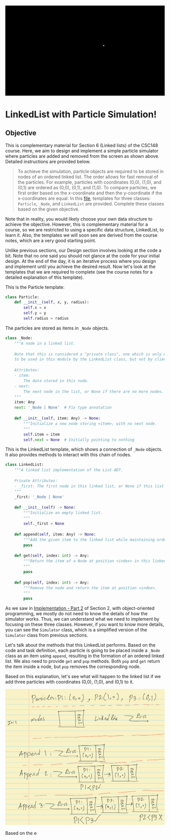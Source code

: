 ![Particle Simulation](../animation.gif)

# LinkedList with Particle Simulation!

## Objective

This is complementary material for Section 6 (Linked lists) of the CSC148 course. Here, we aim to design and implement a simple particle simulator where particles are added and removed from the screen as shown above. Detailed instructions are provided below.

> To achieve the simulation, particle objects are required to be stored in nodes of an ordered linked list. The order allows for fast removal of the particles. For example, particles with coordinates (0,0), (1,0), and (0,1) are ordered as (0,0), (0,1), and (1,0). To compare particles, we first order based on the x-coordinate and then the y-coordinate if the x-coordinates are equal. In this [file](../link_list_before.py), templates for three classes: ```Particle```, ```_Node```, and ```LinkedList``` are provided. Complete these classes based on the given objective.

Note that in reality, you would likely choose your own data structure to achieve the objective. However, this is complementary material for a course, so we are restricted to using a specific data structure, LinkedList, to learn it. Also, the templates we will soon see are derived from the course notes, which are a very good starting point.

Unlike previous sections, our Design section involves looking at the code a bit. Note that no one said you should not glance at the code for your initial design. At the end of the day, it is an iterative process where you design and implement until you achieve the desired result. Now let's look at the templates that we are required to complete (see the course notes for a detailed explanation of this template).

This is the Particle template:
```python
class Particle:
    def __init__(self, x, y, radius):
        self.x = x
        self.y = y
        self.radius = radius
```

The particles are stored as items in ```_Node``` objects.

```python
class _Node:
    """A node in a linked list.

    Note that this is considered a "private class", one which is only meant
    to be used in this module by the LinkedList class, but not by client code.

    Attributes:
    - item:
        The data stored in this node.
    - next:
        The next node in the list, or None if there are no more nodes.
    """
    item: Any
    next: '_Node | None'  # Fix type annotation

    def __init__(self, item: Any) -> None:
        """Initialize a new node storing <item>, with no next node.
        """
        self.item = item
        self.next = None  # Initially pointing to nothing
```

This is the LinkedList template, which shows a connection of ```_Node``` objects. It also provides methods to interact with this chain of nodes.

```python
class LinkedList:
    """A linked list implementation of the List ADT.

    Private Attributes:
    - _first: The first node in this linked list, or None if this list is empty.
    """
    _first: '_Node | None'

    def __init__(self) -> None:
        """Initialize an empty linked list.
        """
        self._first = None

    def append(self, item: Any) -> None:
        """Add the given item to the linked list while maintaining order."""
        pass

    def get(self, index: int) -> Any:
        """Return the item of a Node at position <index> in this linked list.
        """
        pass

    def pop(self, index: int) -> Any:
        """Remove the node and return the item at position <index>.
        """
        pass
```

As we saw in [Implementation - Part 2](../../Section2/Implementation/Part2/) of Section 2, with object-oriented programming, we mostly do not need to know the details of how the simulator works. Thus, we can understand what we need to implement by focusing on these three classes. However, if you want to know more details, you can see the ```Simulator``` class, which is a simplified version of the ```Simulator``` class from previous sections.

Let's talk about the methods that this LinkedList performs. Based on the code and task definition, each particle is going to be placed inside a ```_Node``` class as an item using ```append```, resulting in the formation of an ordered linked list. We also need to provide ```get``` and ```pop``` methods. Both ```pop``` and ```get``` return the item inside a node, but ```pop``` removes the corresponding node.

Based on this explanation, let's see what will happen to the linked list if we add three particles with coordinates (0,0), (1,0), and (0,1) to it.

![Linked List Example](Figures/linkedlist_example.jpeg)

Based on the e